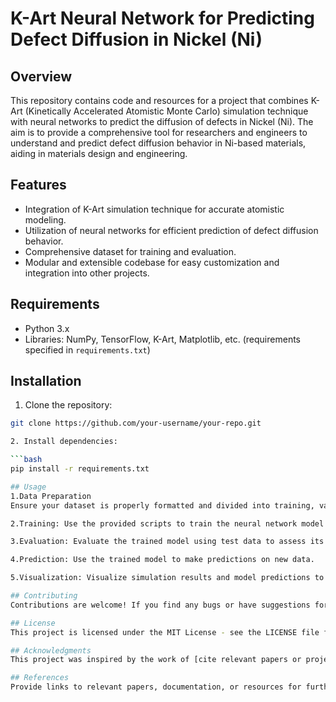 # K-Art Neural Network for Predicting Defect Diffusion in Nickel (Ni)

## Overview
This repository contains code and resources for a project that combines K-Art (Kinetically Accelerated Atomistic Monte Carlo) simulation technique with neural networks to predict the diffusion of defects in Nickel (Ni). The aim is to provide a comprehensive tool for researchers and engineers to understand and predict defect diffusion behavior in Ni-based materials, aiding in materials design and engineering.

## Features
- Integration of K-Art simulation technique for accurate atomistic modeling.
- Utilization of neural networks for efficient prediction of defect diffusion behavior.
- Comprehensive dataset for training and evaluation.
- Modular and extensible codebase for easy customization and integration into other projects.

## Requirements
- Python 3.x
- Libraries: NumPy, TensorFlow, K-Art, Matplotlib, etc. (requirements specified in `requirements.txt`)

## Installation
1. Clone the repository:

```bash
git clone https://github.com/your-username/your-repo.git

2. Install dependencies:

```bash
pip install -r requirements.txt

## Usage
1.Data Preparation
Ensure your dataset is properly formatted and divided into training, validation, and testing sets.

2.Training: Use the provided scripts to train the neural network model on your dataset.

3.Evaluation: Evaluate the trained model using test data to assess its performance.

4.Prediction: Use the trained model to make predictions on new data.

5.Visualization: Visualize simulation results and model predictions to gain insights into defect diffusion behavior.

## Contributing
Contributions are welcome! If you find any bugs or have suggestions for improvement, please open an issue or submit a pull request.

## License
This project is licensed under the MIT License - see the LICENSE file for details.

## Acknowledgments
This project was inspired by the work of [cite relevant papers or projects].Special thanks to [acknowledge individuals or organizations].

## References
Provide links to relevant papers, documentation, or resources for further reading.
